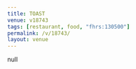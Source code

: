 ```yaml
---
title: TOAST
venue: v18743
tags: [restaurant, food, "fhrs:130500"]
permalink: /v/18743/
layout: venue
---
```

null